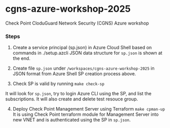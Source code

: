 # cgns-azure-workshop-2025
Check Point CloduGuard Network Security (CGNS) Azure workshop

### Steps

1. Create a service principal (sp.json) in Azure Cloud Shell based on commands in ./setup.azcli
JSON data structure for `sp.json` is shown at the end.

2. Create file `sp.json` under `/workspaces/cgns-azure-workshop-2025` in JSON format from Azure Shell SP creation process above.

3. Check SP is valid by running
`make check-sp`

It will look for `sp.json`, try to login Azure CLI using the SP, and list the subscriptions.
It will also create and delete test resouce group.

4. Deploy Check Point Management Server using Terraform
`make cpman-up`
It is using Check Point terraform module for Management Server into new VNET 
and is authenticated using the SP in `sp.json`.
